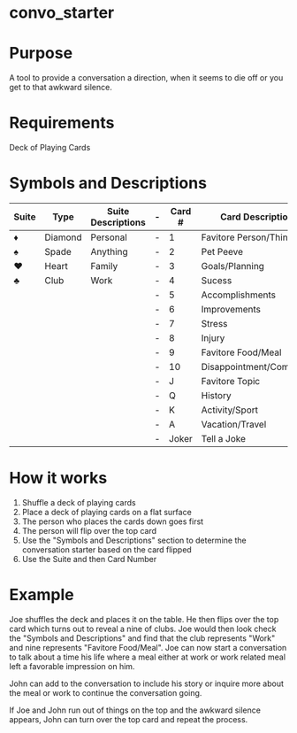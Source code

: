 # convo_starter

# Purpose
A tool to provide a conversation a direction, when it seems to die off or you get to that awkward silence. 

# Requirements
Deck of Playing Cards

# Symbols and Descriptions
| Suite | Type | Suite Descriptions | - | Card # | Card Description |
| ------ | ---- | ----------- | - | ---- | ----------- |
| :diamonds: | Diamond | Personal | - | 1 | Favitore Person/Thing |
| :spades: | Spade | Anything | - | 2 | Pet Peeve |
| :hearts: | Heart | Family | - | 3 | Goals/Planning |
| :clubs: | Club | Work | - | 4 | Sucess |
|  |  |  | - | 5 | Accomplishments |
|  |  |  | - | 6 | Improvements |
|  |  |  | - | 7 | Stress |
|  |  |  | - | 8 | Injury |
|  |  |  | - | 9 | Favitore Food/Meal |
|  |  |  | - | 10 | Disappointment/Complaint |
|  |  |  | - | J | Favitore Topic |
|  |  |  | - | Q | History |
|  |  |  | - | K | Activity/Sport |
|  |  |  | - | A | Vacation/Travel |
|  |  |  | - | Joker | Tell a Joke |

# How it works
1. Shuffle a deck of playing cards
2. Place a deck of playing cards on a flat surface
3. The person who places the cards down goes first
4. The person will flip over the top card
5. Use the "Symbols and Descriptions" section to determine the conversation starter based on the card flipped
6. Use the Suite and then Card Number

# Example
Joe shuffles the deck and places it on the table. He then flips over the top card which turns out to reveal a nine of clubs. Joe would then look check the "Symbols and Descriptions" and find that the club represents "Work" and nine represents "Favitore Food/Meal". Joe can now start a conversation to talk about a time his life where a meal either at work or work related meal left a favorable impression on him. 

John can add to the conversation to include his story or inquire more about the meal or work to continue the conversation going. 

If Joe and John run out of things on the top and the awkward silence appears, John can turn over the top card and repeat the process. 
